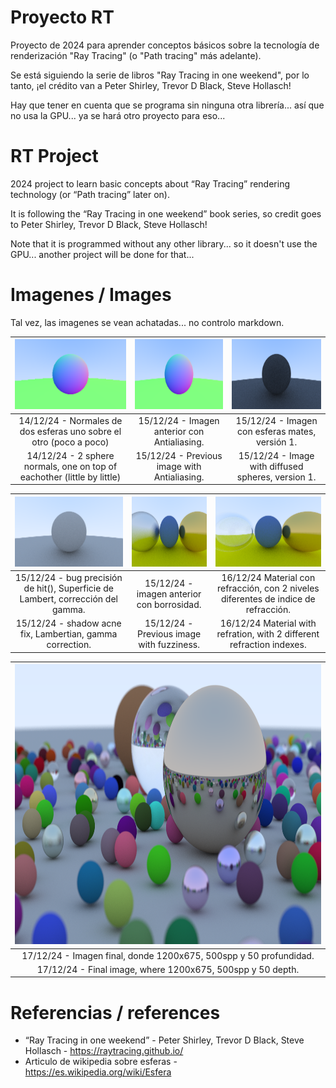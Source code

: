 # Proyecto RT

Proyecto de 2024 para aprender conceptos básicos sobre la tecnología de renderización "Ray Tracing" (o "Path tracing" más adelante).

Se está siguiendo la serie de libros "Ray Tracing in one weekend", por lo tanto, ¡el crédito van a Peter Shirley, Trevor D Black, Steve Hollasch!

Hay que tener en cuenta que se programa sin ninguna otra librería... así que no usa la GPU... ya se hará otro proyecto para eso...

# RT Project

2024 project to learn basic concepts about “Ray Tracing” rendering technology (or “Path tracing” later on).

It is following the “Ray Tracing in one weekend” book series, so credit goes to Peter Shirley, Trevor D Black, Steve Hollasch!

Note that it is programmed without any other library... so it doesn't use the GPU... another project will be done for that...

# Imagenes / Images

Tal vez, las imagenes se vean achatadas... no controlo markdown.

| <img src="resultados\2CirculosNormales.png" width=200 height=112> | <img src="resultados\2CirculosNormalesAA.png" width=200 height=112> | <img src="resultados\2EsferasDifusoV1.png" width=200 height=112> |
|:--:|:--:|:--:|
| 14/12/24 - Normales de dos esferas uno sobre el otro (poco a poco)|15/12/24 - Imagen anterior con Antialiasing. | 15/12/24 - Imagen con esferas mates, versión 1. |
| 14/12/24 - 2 sphere normals, one on top of eachother (little by little) | 15/12/24 - Previous image with Antialiasing. | 15/12/24 - Image with diffused spheres, version 1. |

| <img src="resultados\2EsferasDifusoV2.png" width=200 height=112> | <img src="resultados\4EsferasBorroso.png" width=200 height=112> | <img src="resultados\4EsferasRefractante.png" width=200 height=112> |
|:--:|:--:|:--:|
| 15/12/24 - bug precisión de hit(), Superficie de Lambert, corrección del gamma. |  15/12/24 - imagen anterior con borrosidad. | 16/12/24 Material con refracción, con 2 niveles diferentes de indice de refracción. |
| 15/12/24 - shadow acne fix, Lambertian, gamma correction. | 15/12/24 - Previous image with fuzziness. | 16/12/24 Material with refration, with 2 different refraction indexes. |

|<img src="resultados\final.png" width=800 height=448>|
|:---:|
| 17/12/24 - Imagen final, donde 1200x675, 500spp y 50 profundidad. |
| 17/12/24 - Final image, where 1200x675, 500spp y 50 depth. |

# Referencias / references

- “Ray Tracing in one weekend” - Peter Shirley, Trevor D Black, Steve Hollasch - <https://raytracing.github.io/>
- Articulo de wikipedia sobre esferas - <https://es.wikipedia.org/wiki/Esfera>
